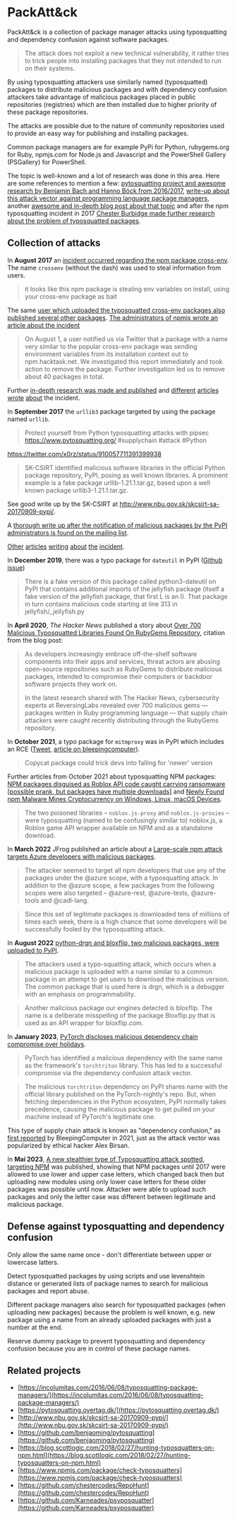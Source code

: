 # PackAtt&ck

PackAtt&ck is a collection of package manager attacks using typosquatting and dependency confusion against software packages.

> The attack does not exploit a new technical vulnerability, it rather tries to
> trick people into installing packages that they not intended to run on their
> systems.

By using typosquatting attackers use similarly named (typosquatted) packages to
distribute malicious packages and with dependency confusion attackers take
advantage of malicious packages placed in public repositories (registries) which are then
installed due to higher priority of these package repositories.

The attacks are possible due to the nature of community repositories used to
provide an easy way for publishing and installing packages. 

Common package managers are for example PyPi for Python, rubygems.org for
Ruby, npmjs.com for Node.js and Javascript and the PowerShell Gallery
(PSGallery) for PowerShell.

The topic is well-known and a lot of research was done in this area. Here are some
references to mention a few: [pytosquatting project and awesome research by Benjamin Bach and Hanno Böck from 2016/2017](https://pytosquatting.overtag.dk/), [write-up about this attack vector against programming language package managers](http://incolumitas.com/2016/06/08/typosquatting-package-managers/), another [awesome and in-depth blog post about that topic](http://incolumitas.com/2016/06/08/typosquatting-package-managers/) and after the npm typosquatting incident in 2017 [Chester Burbidge made further research about the problem of typosquatted packages](https://blog.scottlogic.com/2018/02/27/hunting-typosquatters-on-npm.html). 

## Collection of attacks

In **August 2017** an [incident occurred regarding the npm package
cross-env](https://twitter.com/kentcdodds/status/892372685048627200). The name
`crossenv` (without the dash) was used to steal information from users. 
> it looks like this npm package is stealing env variables on install, using
> your cross-env package as bait

The same [user which uploaded the typosquatted cross-env packages also
published several other
packages](https://twitter.com/iamakulov/status/892485192883073024). [The
administrators of npmjs wrote an article about the incident](https://blog.npmjs.org/post/163723642530/crossenv-malware-on-the-npm-registry.)

> On August 1, a user notified us via Twitter that a package with a name very
> similar to the popular cross-env package was sending environment variables
> from its installation context out to npm.hacktask.net. We investigated this
> report immediately and took action to remove the package. Further
> investigation led us to remove about 40 packages in total.

Further [in-depth research was made and
published](https://blog.scottlogic.com/2018/02/27/hunting-typosquatters-on-npm.html)
and [different](https://www.theregister.co.uk/2017/08/02/typosquatting_npm/)
[articles](https://medium.com/@liran.tal/fighting-npm-typosquatting-attacks-and-naming-rules-for-npm-modules-a0b7a86344aa)
[wrote](https://thenewstack.io/npm-cleans-typosquatting-malware/)
[about](https://threatpost.com/attackers-use-typo-squatting-to-steal-npm-credentials/127235/)
the incident.

In **September 2017** the `urllib3` package targeted by using the package named `urllib`.

> Protect yourself from Python typosquatting attacks with pipsec
> https://www.pytosquatting.org/  #supplychain #attack #Python

https://twitter.com/x0rz/status/910057711391399938

> SK-CSIRT identified malicious software libraries in the official Python
> package repository, PyPI, posing as well known libraries. A prominent example
> is a fake package urllib-1.21.1.tar.gz, based upon a well known package
> urllib3-1.21.1.tar.gz.

See good write up by the SK-CSIRT at http://www.nbu.gov.sk/skcsirt-sa-20170909-pypi/.

A [thorough write up after the notification of malicious packages by the PyPI
administrators is found on the mailing
list](https://mail.python.org/pipermail/security-announce/2017-September/000000.html).

[Other](https://thenewstack.io/python-package-repository-struggles-deal-typosquatting/) [articles](https://nakedsecurity.sophos.com/2017/09/19/pypi-python-repository-hit-by-typosquatting-sneak-attack/) [writing](https://arstechnica.com/information-technology/2017/09/devs-unknowingly-use-malicious-modules-put-into-official-python-repository) [about](https://www.golem.de/news/pypi-boesartige-python-pakete-entdeckt-1709-130098.html) [the](https://www.reddit.com/r/netsec/comments/4n4w2h/taking_over_17000_hosts_by_typosquatting_package/) [incident](https://www.bleepingcomputer.com/news/security/ten-malicious-libraries-found-on-pypi-python-package-index/).

In **December 2019**, there was a typo package for `dateutil` in PyPI ([Github issue](https://github.com/dateutil/dateutil/issues/984))

> There is a fake version of this package called python3-dateutil on PyPI that contains additional imports of the jeIlyfish package (itself a fake version of the jellyfish package, that first L is an I). That package in turn contains malicious code starting at line 313 in jeIlyfish/_jellyfish.py

In **April 2020**, _The Hacker News_ published a story about [Over 700 Malicious Typosquatted Libraries Found On RubyGems Repository](https://thehackernews.com/2020/04/rubygem-typosquatting-malware.html), citation from the blog post:

> As developers increasingly embrace off-the-shelf software components 
into their apps and services, threat actors are abusing open-source 
repositories such as RubyGems to distribute malicious packages, intended
 to compromise their computers or backdoor software projects they work 
on.
>
>In the latest research shared with The Hacker News, cybersecurity experts at ReversingLabs revealed over 700 malicious gems
 — packages written in Ruby programming language — that supply chain 
attackers were caught recently distributing through the RubyGems 
repository.

In **October 2021**, a typo package for `mitmproxy` was in PyPI which includes an RCE ([Tweet](https://twitter.com/maximilianhils/status/1447525552370458625), [article on bleepingcomputer](https://www.bleepingcomputer.com/news/security/pypi-removes-mitmproxy2-over-code-execution-concerns/)).

> Copycat package could trick devs into falling for 'newer' version

Further articles from October 2021 about typosquatting NPM packages: [NPM packages disguised as Roblox API code caught carrying ransomware [possible prank, but packages have multiple downloads]](https://www.theregister.com/2021/10/27/npm_roblox_ransomware/) and [Newly Found npm Malware Mines Cryptocurrency on Windows, Linux, macOS Devices](https://blog.sonatype.com/newly-found-npm-malware-mines-cryptocurrency-on-windows-linux-macos-devices).

> The two poisoned libraries – `noblox.js-proxy` and `noblox.js-proxies` – were typosquatting (named to be confusingly similar to) noblox.js, a Roblox game API wrapper available on NPM and as a standalone download.

In **March 2022** JFrog published an article about a [Large-scale npm attack targets Azure developers with malicious packages](https://jfrog.com/blog/large-scale-npm-attack-targets-azure-developers-with-malicious-packages/).
> The attacker seemed to target all npm developers that use any of the packages under the @azure scope, with a typosquatting attack. In addition to the @azure scope, a few packages from the following scopes were also targeted –  @azure-rest, @azure-tests, @azure-tools and @cadl-lang.

> Since this set of legitimate packages is downloaded tens of millions of times each week, there is a high chance that some developers will be successfully fooled by the typosquatting attack.

In **August 2022** [python-drgn and bloxflip, two malicious packages, were uploaded to PyPI](https://blog.checkpoint.com/2023/02/01/the-rise-of-the-code-package-threat/).

> The attackers used a typo-squatting attack, which occurs when a malicious package is uploaded with a name similar to a common package in an attempt to get users to download the malicious version. The common package that is used here is drgn, which is a debugger with an emphasis on programmability.

> Another malicious package our engines detected is bloxflip. The name is a deliberate misspelling of the package Bloxflip.py that is used as an API wrapper for bloxflip.com.

In **January 2023**, [PyTorch discloses malicious dependency chain compromise over holidays](https://www.bleepingcomputer.com/news/security/pytorch-discloses-malicious-dependency-chain-compromise-over-holidays/).

> PyTorch has identified a malicious dependency with the same name as the framework's `torchtriton` library. This has led to a successful compromise via the dependency confusion attack vector.

> The malicious `torchtriton` dependency on PyPI shares name with the official library published on the PyTorch-nightly's repo. But, when fetching dependencies in the Python ecosystem, PyPI normally takes precedence, causing the malicious package to get pulled on your machine instead of PyTorch's legitimate one.

This type of supply chain attack is known as "dependency confusion," as [first reported](https://www.bleepingcomputer.com/news/security/researcher-hacks-over-35-tech-firms-in-novel-supply-chain-attack/) by BleepingComputer in 2021, just as the attack vector was popularized by ethical hacker Alex Birsan.

In **Mai 2023**, [A new stealthier type of Typosquatting attack spotted, targeting NPM](https://medium.com/checkmarx-security/a-new-stealthier-type-of-typosquatting-attack-spotted-targeting-npm-e03526faf6a7) was published, showing that NPM packages until 2017 were allowed to use lower and upper case letters, which changed back then but uploading new modules using only lower case letters for these older packages was possible until now. Attacker were able to upload such packages and only the letter case was different between legitimate and malicious package.

## Defense against typosquatting and dependency confusion

Only allow the same name once - don't differentiate between upper or lowercase latters.

Detect typosquatted packages by using scripts and use levenshtein distance or generated lists of package names to search for malicious packages and report abuse.

Different package managers also search for typosquatted packages (when
uploading new packages) because the problem is well known, e.g. new package
using a name from an already uploaded packages with just a number at the end.

Reserve dummy package to prevent typosquatting and dependency confusion
because you are in control of these package names.

## Related projects

* [https://incolumitas.com/2016/06/08/typosquatting-package-managers/](https://incolumitas.com/2016/06/08/typosquatting-package-managers/)
* [https://pytosquatting.overtag.dk/](https://pytosquatting.overtag.dk/)
* [http://www.nbu.gov.sk/skcsirt-sa-20170909-pypi/](http://www.nbu.gov.sk/skcsirt-sa-20170909-pypi/)
* [https://github.com/benjaoming/pytosquatting](https://github.com/benjaoming/pytosquatting)
* [https://blog.scottlogic.com/2018/02/27/hunting-typosquatters-on-npm.html](https://blog.scottlogic.com/2018/02/27/hunting-typosquatters-on-npm.html)
* [https://www.npmjs.com/package/check-typosquatters](https://www.npmjs.com/package/check-typosquatters)
* [https://github.com/chestercodes/RepoHunt](https://github.com/chestercodes/RepoHunt)
* [https://github.com/Karneades/psyposquatter](https://github.com/Karneades/psyposquatter)
